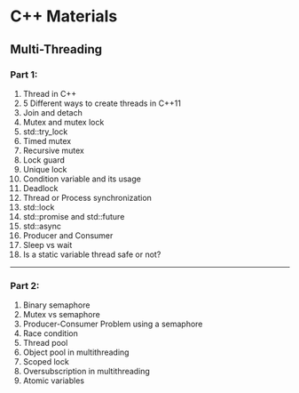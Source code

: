 # C++ Materials

## Multi-Threading
### Part 1:
1. Thread in C++
2. 5 Different ways to create threads in C++11
3. Join and detach
4. Mutex and mutex lock
5. std::try_lock
6. Timed mutex
7. Recursive mutex
8. Lock guard
9. Unique lock
10. Condition variable and its usage
11. Deadlock
12. Thread or Process synchronization
13. std::lock
14. std::promise and std::future
15. std::async
16. Producer and Consumer
17. Sleep vs wait
18. Is a static variable thread safe or not?

---

### Part 2:
1. Binary semaphore
2. Mutex vs semaphore
3. Producer-Consumer Problem using a semaphore
4. Race condition
5. Thread pool
6. Object pool in multithreading
7. Scoped lock
8. Oversubscription in multithreading
9. Atomic variables
